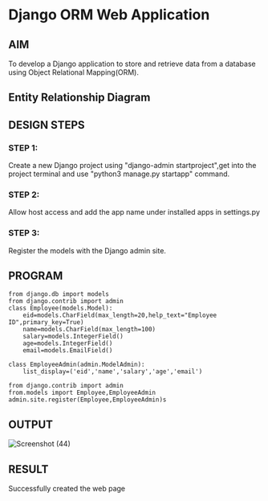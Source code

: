 # Django ORM Web Application

## AIM
To develop a Django application to store and retrieve data from a database using Object Relational Mapping(ORM).

## Entity Relationship Diagram



## DESIGN STEPS

### STEP 1:
Create a new Django project using "django-admin startproject",get into the project terminal and use
"python3 manage.py startapp" command.
### STEP 2:
Allow host access and add the app name under installed apps in settings.py
### STEP 3:

Register the models with the Django admin site. 

## PROGRAM
```
from django.db import models
from django.contrib import admin
class Employee(models.Model):
    eid=models.CharField(max_length=20,help_text="Employee ID",primary_key=True)
    name=models.CharField(max_length=100)
    salary=models.IntegerField()
    age=models.IntegerField()
    email=models.EmailField()

class EmployeeAdmin(admin.ModelAdmin):
    list_display=('eid','name','salary','age','email') 
```
```
from django.contrib import admin
from.models import Employee,EmployeeAdmin
admin.site.register(Employee,EmployeeAdmin)s
```
## OUTPUT
![Screenshot (44)](https://user-images.githubusercontent.com/119395610/211968390-b9aa9aaa-30ca-4308-b365-62282ab10203.png)






## RESULT
Successfully created the web page
